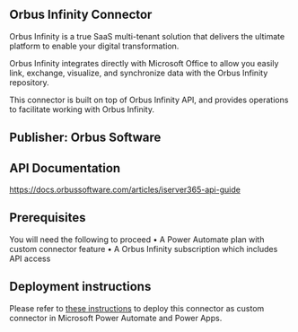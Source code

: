 
## Orbus Infinity Connector

Orbus Infinity is a true SaaS multi-tenant solution that delivers the ultimate platform to enable your digital transformation.

Orbus Infinity integrates directly with Microsoft Office to allow you easily link, exchange, visualize, and synchronize data with the Orbus Infinity repository.

This connector is built on top of Orbus Infinity API, and provides operations to facilitate working with Orbus Infinity.

## Publisher: Orbus Software

## API Documentation

https://docs.orbussoftware.com/articles/iserver365-api-guide

## Prerequisites

You will need the following to proceed
• A Power Automate plan with custom connector feature
• A Orbus Infinity subscription which includes API access

## Deployment instructions

Please refer to [these instructions](https://docs.microsoft.com/en-us/connectors/custom-connectors/paconn-cli) to deploy this connector as custom connector in Microsoft Power Automate and Power Apps.